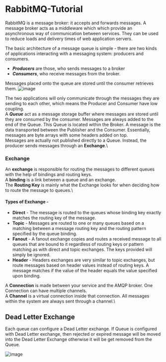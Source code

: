 # RabbitMQ-Tutorial

RabbitMQ is a message broker: it accepts and forwards messages. A message broker acts as a middleware which which provide an asynchronous way of communication between services. They can be used to reduce loads and delivery times of web application servers.

The basic architecture of a message queue is simple - there are two kinds of applications interacting with a messaging system: producers and consumers.
- ***Producers*** are those, who sends messages to a broker 
- ***Consumers***, who receive messages from the broker.

Messages placed onto the queue are stored until the consumer retrieves them.
![image](https://user-images.githubusercontent.com/82801063/175519231-58a4612d-9a96-460a-83e5-4fc1ed152056.png)

The two applications will only communicate through the messages they are sending to each other, which means the Producer and Consumer have low coupling.\
A ***Queue*** act as a message storage buffer where messages are stored until they are consumed by the consumer. Messages are always added to the end of the Queue. This Queue is located within the Broker. A message is the data transported between the Publisher and the Consumer. Essentially, messages are byte arrays with some headers added on top.\
Messages are actually not published directly to a Queue. Instead, the producer sends messages through an **Exchange**.\
### Exchange
An **exchange** is responsible for routing the messages to different queues with the help of bindings and routing keys.\
A **binding** is a link between a queue and an exchange.\
The **Routing Key** is mainly what the Exchange looks for when deciding how to route the message to queues.\
#### Types of Exchange -
- **Direct** - The message is routed to the queues whose binding key exactly matches the routing key of the message.
- **Topic** - Messages are routed to one or many queues based on a matching between a message routing key and the routing pattern specified by the queue binding.
- **Fanout** - A fanout exchange copies and routes a received message to all queues that are bound to it regardless of routing keys or pattern matching as with direct and topic exchanges. The keys provided will simply be ignored.
- **Header** - Headers exchanges are very similar to topic exchanges, but route messages based on header values instead of routing keys. A message matches if the value of the header equals the value specified upon binding.

A **Connection** is made between your service and the AMQP broker. One Connection can have multiple channels.\
A **Channel** is a virtual connection inside that connection. All messages within the system are always sent through a channel.\

## Dead Letter Exchange

Each queue can configure a Dead Letter exchange. If Queue is configured with Dead Letter exchange, then rejected or expired message will be moved into the Dead Letter Exchange otherwise it will be get removed from the Queue.

![image](https://user-images.githubusercontent.com/82801063/175532436-3a873b97-bdff-40a8-ab71-c076e6743cc5.png)
